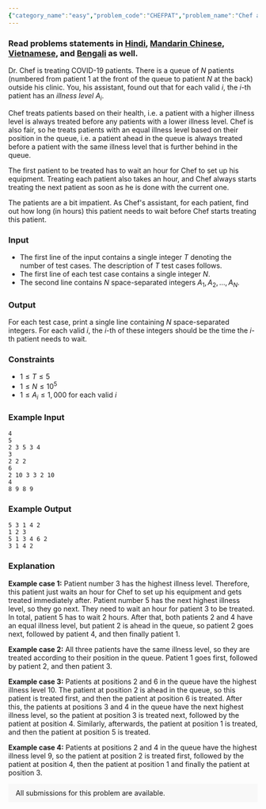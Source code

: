 ```yaml
---
{"category_name":"easy","problem_code":"CHEFPAT","problem_name":"Chef and Patients","problemComponents":{"constraints":"","constraintsState":false,"subtasks":"","subtasksState":false,"inputFormat":"","inputFormatState":false,"outputFormat":"","outputFormatState":false,"sampleTestCases":{}},"video_editorial_url":"","languages_supported":{"0":"CPP14","1":"C","2":"JAVA","3":"PYTH 3.6","4":"CPP17","5":"PYTH","6":"PYP3","7":"CS2","8":"ADA","9":"PYPY","10":"TEXT","11":"PAS fpc","12":"NODEJS","13":"RUBY","14":"PHP","15":"GO","16":"HASK","17":"TCL","18":"PERL","19":"SCALA","20":"LUA","21":"kotlin","22":"BASH","23":"JS","24":"LISP sbcl","25":"rust","26":"PAS gpc","27":"BF","28":"CLOJ","29":"R","30":"D","31":"CAML","32":"FORT","33":"ASM","34":"swift","35":"FS","36":"WSPC","37":"LISP clisp","38":"SQL","39":"SCM guile","40":"PERL6","41":"ERL","42":"CLPS","43":"ICK","44":"NICE","45":"PRLG","46":"ICON","47":"COB","48":"SCM chicken","49":"PIKE","50":"SCM qobi","51":"ST","52":"SQLQ","53":"NEM"},"max_timelimit":1.5,"source_sizelimit":50000,"problem_author":"akash_adm","problem_tester":"","date_added":"30-12-2020","tags":{"0":"akash_adm","1":"ccrc2021","2":"easy","3":"sorting"},"problem_difficulty_level":"Easy","best_tag":"","editorial_url":"https://discuss.codechef.com/problems/CHEFPAT","time":{"view_start_date":1104528600,"submit_start_date":1104528600,"visible_start_date":1104528600,"end_date":1735669800},"is_direct_submittable":false,"problemDiscussURL":"https://discuss.codechef.com/search?q=CHEFPAT","is_proctored":false,"visitedContests":{},"layout":"problem"}
---
```

### Read problems statements in [Hindi](https://www.codechef.com/download/translated/CCRC2021/hindi/CHEFPAT.pdf), [Mandarin Chinese](https://www.codechef.com/download/translated/CCRC2021/mandarin/CHEFPAT.pdf), [Vietnamese](https://www.codechef.com/download/translated/CCRC2021/vietnamese/CHEFPAT.pdf), and [Bengali](https://www.codechef.com/download/translated/CCRC2021/bengali/CHEFPAT.pdf) as well.

Dr. Chef is treating COVID-19 patients. There is a queue of $N$ patients (numbered from patient $1$ at the front of the queue to patient $N$ at the back) outside his clinic. You, his assistant, found out that for each valid $i$, the $i$-th patient has an *illness level* $A_i$.

Chef treats patients based on their health, i.e. a patient with a higher illness level is always treated before any patients with a lower illness level. Chef is also fair, so he treats patients with an equal illness level based on their position in the queue, i.e. a patient ahead in the queue is always treated before a patient with the same illness level that is further behind in the queue.

The first patient to be treated has to wait an hour for Chef to set up his equipment. Treating each patient also takes an hour, and Chef always starts treating the next patient as soon as he is done with the current one.

The patients are a bit impatient. As Chef's assistant, for each patient, find out how long (in hours) this patient needs to wait before Chef starts treating this patient.

### Input
- The first line of the input contains a single integer $T$ denoting the number of test cases. The description of $T$ test cases follows.
- The first line of each test case contains a single integer $N$.
- The second line contains $N$ space-separated integers $A_1, A_2, \ldots, A_N$.

### Output
For each test case, print a single line containing $N$ space-separated integers. For each valid $i$, the $i$-th of these integers should be the time the $i$-th patient needs to wait.

### Constraints
- $1 \le T \le 5$
- $1 \le N \le 10^5$
- $1 \le A_i \le 1,000$ for each valid $i$

### Example Input
```
4
5
2 3 5 3 4
3
2 2 2
6
2 10 3 3 2 10
4
8 9 8 9
```

### Example Output
```
5 3 1 4 2
1 2 3
5 1 3 4 6 2
3 1 4 2
```

### Explanation
**Example case 1:** Patient number $3$ has the highest illness level. Therefore, this patient just waits an hour for Chef to set up his equipment and gets treated immediately after. Patient number $5$ has the next highest illness level, so they go next. They need to wait an hour for patient $3$ to be treated. In total, patient $5$ has to wait $2$ hours. After that, both patients $2$ and $4$ have an equal illness level, but patient $2$ is ahead in the queue, so patient $2$ goes next, followed by patient $4$, and then finally patient $1$.

**Example case 2:** All three patients have the same illness level, so they are treated according to their position in the queue. Patient $1$ goes first, followed by patient $2$, and then patient $3$.

**Example case 3:** Patients at positions $2$ and $6$ in the queue have the highest illness level $10$. The patient at position $2$ is ahead in the queue, so this patient is treated first, and then the patient at position $6$ is treated. After this, the patients at positions $3$ and $4$ in the queue have the next highest illness level, so the patient at position $3$ is treated next, followed by the patient at position $4$. Similarly, afterwards, the patient at position $1$ is treated, and then the patient at position $5$ is treated.

**Example case 4:** Patients at positions $2$ and $4$ in the queue have the highest illness level $9$, so the patient at position $2$ is treated first, followed by the patient at position $4$, then the patient at position $1$ and finally the patient at position $3$.

<aside style='background: #f8f8f8;padding: 10px 15px;'><div>All submissions for this problem are available.</div></aside>